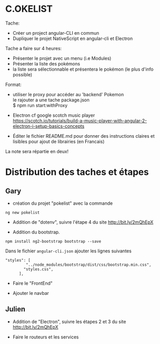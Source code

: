 # C.OKELIST


Tache:

- Créer un project angular-CLI en commun  
- Dupliquer le projet NativeScript en angular-cli et Electron

Tache a faire sur 4 heures: 

* Présenter le projet avec un menu (i.e Modules)  
* Présenter la liste des pokémons  
* la liste sera sélectionnable et présentera le pokémon (le plus d'info possible)  


Format:

* utiliser le proxy pour accéder au 'backend' Pokemon  
  le rajouter a une tache package.json  
  $ npm run start:withProxy

* Electron cf google scotch music player  
   https://scotch.io/tutorials/build-a-music-player-with-angular-2-electron-i-setup-basics-concepts

* Éditer le fichier README.md pour donner des instructions claires 
  et lisibles pour ajout de librairies (en Francais)  

La note sera répartie en deux!

# Distribution des taches et étapes


## Gary 

* création du projet "pokelist" avec la commande 
```
ng new pokelist
```

* Addition de "dotenv", suivre l'étape 4 du site http://bit.ly/2mQhEpX 

* Addition du bootstrap. 
```
npm install ng2-bootstrap bootstrap --save
```
Dans le fichier `angular-cli.json` ajouter les lignes suivantes 
```
"styles": [
         "../node_modules/bootstrap/dist/css/bootstrap.min.css",
        "styles.css",
      ],
```

* Faire le "FrontEnd"
- Ajouter le navbar

## Julien 

* Addition de "Electron", suivre les étapes 2 et 3 du site http://bit.ly/2mQhEpX 

* Faire le routeurs et les services 

